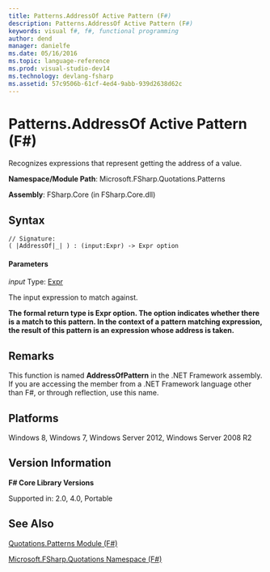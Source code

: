 ```yaml
---
title: Patterns.AddressOf Active Pattern (F#)
description: Patterns.AddressOf Active Pattern (F#)
keywords: visual f#, f#, functional programming
author: dend
manager: danielfe
ms.date: 05/16/2016
ms.topic: language-reference
ms.prod: visual-studio-dev14
ms.technology: devlang-fsharp
ms.assetid: 57c9506b-61cf-4ed4-9abb-939d2638d62c 
---
```


# Patterns.AddressOf Active Pattern (F#)

Recognizes expressions that represent getting the address of a value.

**Namespace/Module Path**: Microsoft.FSharp.Quotations.Patterns

**Assembly**: FSharp.Core (in FSharp.Core.dll)


## Syntax

```
// Signature:
( |AddressOf|_| ) : (input:Expr) -> Expr option
```

#### Parameters
*input*
Type: [Expr](https://msdn.microsoft.com/library/ed6a2caf-69d4-45c2-ab97-e9b3be9bce65)


The input expression to match against.



**The formal return type is Expr option. The option indicates whether there is a match to this pattern. In the context of a pattern matching expression, the result of this pattern is an expression whose address is taken.**
## Remarks
This function is named **AddressOfPattern** in the .NET Framework assembly. If you are accessing the member from a .NET Framework language other than F#, or through reflection, use this name.


## Platforms
Windows 8, Windows 7, Windows Server 2012, Windows Server 2008 R2


## Version Information
**F# Core Library Versions**

Supported in: 2.0, 4.0, Portable




## See Also
[Quotations.Patterns Module &#40;F&#35;&#41;](Quotations.Patterns-Module-%5BFSharp%5D.md)

[Microsoft.FSharp.Quotations Namespace &#40;F&#35;&#41;](Microsoft.FSharp.Quotations-Namespace-%5BFSharp%5D.md)

